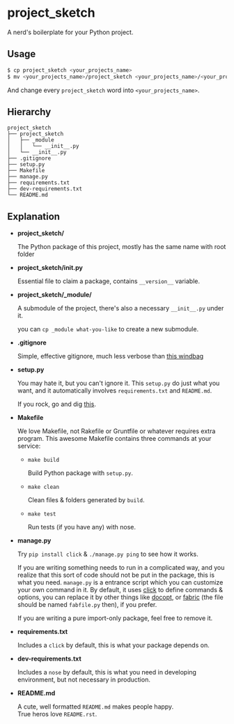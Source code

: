 # project_sketch

A nerd's boilerplate for your Python project.


## Usage

```bash
$ cp project_sketch <your_projects_name>
$ mv <your_projects_name>/project_sketch <your_projects_name>/<your_projects_name>
```

And change every `project_sketch` word into `<your_projects_name>`.


## Hierarchy

```
project_sketch
├── project_sketch
│   ├── _module
│   │   └── __init__.py
│   └── __init__.py
├── .gitignore
├── setup.py
├── Makefile
├── manage.py
├── requirements.txt
├── dev-requirements.txt
└── README.md
```

## Explanation

- **project_sketch/**

  The Python package of this project, mostly has the same name with root folder

- **project_sketch/__init__.py**

  Essential file to claim a package, contains `__version__` variable.

- **project_sketch/_module/**

  A submodule of the project, there's also a necessary `__init__.py` under it.

  you can `cp _module what-you-like` to create a new submodule.

- **.gitignore**

  Simple, effective gitignore, much less verbose than
  [this windbag](https://github.com/github/gitignore/blob/master/Python.gitignore)

- **setup.py**

  You may hate it, but you can't ignore it. This `setup.py` do just what you want,
  and it automatically involves `requirements.txt` and `README.md`.

  If you rock, go and dig [this](https://pinboard.in/u:reorx/t:python/t:packaging).

- **Makefile**

  We love Makefile, not Rakefile or Gruntfile or whatever requires extra program.
  This awesome Makefile contains three commands at your service:

  * `make build`

    Build Python package with `setup.py`.

  * `make clean`

    Clean files & folders generated by `build`.

  * `make test`

    Run tests (if you have any) with nose.

- **manage.py**

  Try `pip install click` & `./manage.py ping` to see how it works.

  If you are writing something needs to run in a complicated way,
  and you realize that this sort of code should not be put in the package,
  this is what you need. `manage.py` is a entrance script which you can customize
  your own command in it. By default, it uses [click](http://click.pocoo.org/3/)
  to define commands & options, you can replace it by other things like
  [docopt](http://docopt.org/), or [fabric](http://www.fabfile.org/)
  (the file should be named `fabfile.py` then), if you prefer.

  If you are writing a pure import-only package, feel free to remove it.

- **requirements.txt**

  Includes a `click` by default, this is what your package depends on.

- **dev-requirements.txt**

  Includes a `nose` by default, this is what you need in developing environment,
  but not necessary in production.

- **README.md**

  A cute, well formatted `README.md` makes people happy.  
  True heros love `README.rst`.
